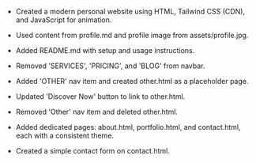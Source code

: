 - Created a modern personal website using HTML, Tailwind CSS (CDN), and JavaScript for animation.
- Used content from profile.md and profile image from assets/profile.jpg.
- Added README.md with setup and usage instructions. 

- Removed 'SERVICES', 'PRICING', and 'BLOG' from navbar.
- Added 'OTHER' nav item and created other.html as a placeholder page.
- Updated 'Discover Now' button to link to other.html. 

- Removed 'Other' nav item and deleted other.html.
- Added dedicated pages: about.html, portfolio.html, and contact.html, each with a consistent theme.
- Created a simple contact form on contact.html. 